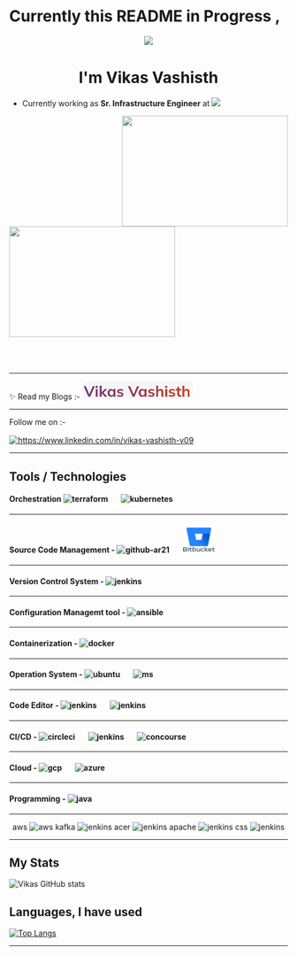 # Currently this README in Progress , 


<p align="center">
<img src="https://user-images.githubusercontent.com/74038190/226190894-18e959ba-d458-4a94-ac44-790190f2a947.gif" width="450">
</p>
<h1 align="center">I'm Vikas Vashisth</h1>


-  Currently working as **Sr. Infrastructure Engineer** at <a href="https://www.sita.aero/"><img src="https://mediaresource.sfo2.digitaloceanspaces.com/wp-content/uploads/2024/09/27105724/SITA-Logo.png" width="100" ></a>

 
<img src="https://github.com/Anmol-Baranwal/Cool-GIFs-For-GitHub/assets/74038190/dad5d025-91c3-43b9-9a3d-1c9266f77cb7" width="300" height="200" align="right"> 
<img src="https://user-images.githubusercontent.com/74038190/212750672-2f3f2b50-c84f-4ed8-a60a-849ae69ff9df.gif" width="300" height="200">

  <br><br>



---

 ✨ Read my Blogs :- <a href="https://blog.nashtechglobal.com/author/vikasvashisthnt/"><img src="/assets/blog_img.png" width="200"></a>


---

<p align="left">

Follow me on :-

<a href="https://linkedin.com/in/vikas-vashisth-v09" target="blank"><img align="center" src="https://www.vectorlogo.zone/logos/linkedin/linkedin-icon.svg" alt="https://www.linkedin.com/in/vikas-vashisth-v09" height="30" width="40" /></a>



</p>

---
## Tools / Technologies

#### Orchestration <img src="https://www.vectorlogo.zone/logos/terraformio/terraformio-icon.svg" alt="terraform" width="45" height="55" style="margin-right: 20px;" />  <img src="https://www.vectorlogo.zone/logos/kubernetes/kubernetes-icon.svg" alt="kubernetes" width="55" height="55"  />

---

#### Source Code Management -   <img src="https://www.vectorlogo.zone/logos/github/github-icon.svg" alt="github-ar21" width="60" height="80" style="margin-right: 20px;" />  <img src="https://raw.githubusercontent.com/devicons/devicon/ca28c779441053191ff11710fe24a9e6c23690d6/icons/bitbucket/bitbucket-original-wordmark.svg" alt ="bitbucket" width="60" height="50">

---

#### Version Control System -   <img src="https://www.vectorlogo.zone/logos/git-scm/git-scm-icon.svg" alt="jenkins" width="45" height="55"/>


---

#### Configuration Managemt tool -       <img src="https://www.vectorlogo.zone/logos/ansible/ansible-icon.svg" alt="ansible" width="45" height="55"/>


---
#### Containerization  - <img src="https://www.vectorlogo.zone/logos/docker/docker-icon.svg" alt="docker" width="60" height="50"/>
---


#### Operation System - <img src="https://www.vectorlogo.zone/logos/ubuntu/ubuntu-icon.svg" alt="ubuntu" width="60" height="80" style="margin-right: 20px;"/>   <img src="https://www.vectorlogo.zone/logos/microsoft/microsoft-icon.svg" alt="ms" width="60" height="80"/>
---


#### Code Editor - <img src="https://www.vectorlogo.zone/logos/visualstudio_code/visualstudio_code-icon.svg" alt="jenkins" width="45" height="55" style="margin-right: 20px;"/>   <img src="https://www.vectorlogo.zone/logos/vim/vim-icon.svg" alt="jenkins" width="45" height="55"/>
---

#### CI/CD - <img src="https://www.vectorlogo.zone/logos/circleci/circleci-icon.svg" alt="circleci" width="45" height="55" style="margin-right: 20px;"/>  <img src="https://www.vectorlogo.zone/logos/jenkins/jenkins-icon.svg" alt="jenkins" width="45" height="55" style="margin-right: 20px;"/>  <img src="https://www.vectorlogo.zone/logos/concourse-ci/concourse-ci-icon.svg" alt="concourse" width="45" height="55"/>

---

#### Cloud -  <img src="https://www.vectorlogo.zone/logos/google_cloud/google_cloud-icon.svg" alt="gcp" width="45" height="55"/>  &nbsp;&nbsp;&nbsp;&nbsp;&nbsp; <img src="https://www.vectorlogo.zone/logos/microsoft_azure/microsoft_azure-ar21~bgwhite.svg" alt="azure" width="80" height="55"/>


---
#### Programming -       <img src="https://www.vectorlogo.zone/logos/java/java-icon.svg" alt="java" width="45" height="55"/>
---

<p align="center">
aws    <img src="https://www.vectorlogo.zone/logos/amazon_aws/amazon_aws-icon.svg" alt="aws" width="45" height="55"/>
kafka  <img src="https://www.vectorlogo.zone/logos/apache_kafka/apache_kafka-icon.svg" alt="jenkins" width="45" height="55"/> 
acer   <img src="https://www.vectorlogo.zone/logos/acer/acer-ar21.svg" alt="jenkins" width="45" height="55"/>
apache <img src="https://www.vectorlogo.zone/logos/apache/apache-icon.svg" alt="jenkins" width="45" height="55"/>
css    <img src="https://www.vectorlogo.zone/logos/w3_css/w3_css-icon.svg" alt="jenkins" width="45" height="55"/>
</p>

---
## My Stats

![Vikas GitHub stats](https://github-readme-stats.vercel.app/api?username=VikasVashisth&show_icons=true&theme=highcontrast)


## Languages, I have used

[![Top Langs](https://github-readme-stats.vercel.app/api/top-langs/?username=VikasVashisth&layout=compact)](https://github.com/VikasVashisth/github-readme-stats)

---
<!---
VikasVashisth/VikasVashisth is a ✨ special ✨ repository because its `README.md` (this file) appears on your GitHub profile.
You can click the Preview link to take a look at your changes.
--->
